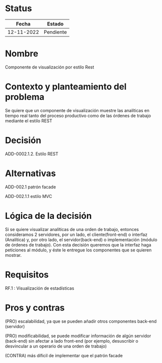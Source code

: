 # Status

| Fecha     | Estado    |
| --------- | --------- |
| 12-11-2022 | Pendiente |

# Nombre

Componente de visualización por estilo Rest

# Contexto y planteamiento del problema

Se quiere que un componente de visualización muestre las analíticas en tiempo real tanto del proceso productivo como de las órdenes de trabajo mediante el estilo REST

# Decisión

ADD-0002.1.2. Estilo REST

# Alternativas

ADD-002.1 patrón facade

ADD-002.1.1 estilo MVC

# Lógica de la decisión

Si se quiere visualizar analíticas de una orden de trabajo, entonces consideramos 2 servidores, por un lado, el cliente(front-end) o interfaz (Analítica) y, por otro lado, el servidor(back-end) o implementación (módulo de órdenes de trabajo). Con esta decisión queremos que la interfaz haga peticiones al módulo, y éste le entregue los componentes que se quieren mostrar.

# Requisitos

RF.1 : Visualización de estadísticas

# Pros y contras

(PRO) escalabilidad, ya que se pueden añadir otros componentes back-end (servidor)

(PRO) modificabilidad, se puede modificar información de algún servidor (back-end) sin afectar a lado front-end (por ejemplo, desuscribir o desvincular a un operario de una orden de trabajo)

(CONTRA) más díficil de implementar que el patrón facade
